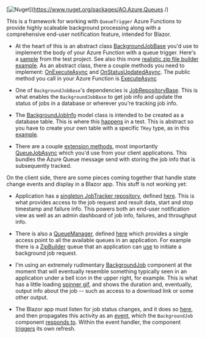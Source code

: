 [![Nuget](https://img.shields.io/nuget/v/AO.Azure.Queues)](https://www.nuget.org/packages/AO.Azure.Queues /)

This is a framework for working with `QueueTrigger` Azure Functions to provide highly scaleable background processing along with a comprehensive end-user notification feature, intended for Blazor.

- At the heart of this is an abstract class [BackgroundJobBase](https://github.com/adamfoneil/QueuedJobsLibrary/blob/master/QueuedJobs.Library/Abstract/BackgroundJobBase.cs) you'd use to implement the body of your Azure Function with a queue trigger. Here's a [sample](https://github.com/adamfoneil/QueuedJobsLibrary/blob/master/Testing/SampleJob.cs#L34) from the test project. See also this more [realistic zip file builder example](https://github.com/adamfoneil/QueuedJobsLibrary/blob/master/QueuedJobs.Functions/BuildZipFile.cs). As an abstract class, there a couple methods you need to implement: [OnExecuteAsync](https://github.com/adamfoneil/QueuedJobsLibrary/blob/master/QueuedJobs.Library/Abstract/BackgroundJobBase.cs#L31) and [OnStatusUpdatedAsync](https://github.com/adamfoneil/QueuedJobsLibrary/blob/master/QueuedJobs.Library/Abstract/BackgroundJobBase.cs#L36). The public method you call in your Azure Function is [ExecuteAsync](https://github.com/adamfoneil/QueuedJobsLibrary/blob/master/QueuedJobs.Library/Abstract/BackgroundJobBase.cs#L41)

- One of `BackgroundJobBase`'s dependencies is [JobRepositoryBase](https://github.com/adamfoneil/QueuedJobsLibrary/blob/master/QueuedJobs.Library/Abstract/JobRepositoryBase.cs). This is what enables the `BackgroundJobBase` to get job info and update the status of jobs in a database or wherever you're tracking job info.

- The [BackgroundJobInfo](https://github.com/adamfoneil/QueuedJobsLibrary/blob/master/QueuedJobs.Library/Models/BackgroundJobInfo.cs) model class is intended to be created as a database table. This is where this [happens](https://github.com/adamfoneil/QueuedJobsLibrary/blob/master/Testing/SampleJob.cs#L88) in a test. This is abstract so you have to create your own table with a specific `TKey` type, as in this [example](https://github.com/adamfoneil/QueuedJobsLibrary/blob/master/Testing/SampleJob.cs#L62).

- There are a couple [extension methods](https://github.com/adamfoneil/QueuedJobsLibrary/blob/master/QueuedJobs.Library/Extensions/QueueClientExtensions.cs), most importantly [QueueJobAsync](https://github.com/adamfoneil/QueuedJobsLibrary/blob/master/QueuedJobs.Library/Extensions/QueueClientExtensions.cs#L26) which you'd use from your client applications. This bundles the Azure Queue message send with storing the job info that is subsequently tracked.

On the client side, there are some pieces coming together that handle state change events and display in a Blazor app. This stuff is not working yet:

- Application has a [singleton JobTracker repository](https://github.com/adamfoneil/QueuedJobsLibrary/blob/master/Notification.Demo/Startup.cs#L28), defined [here](https://github.com/adamfoneil/QueuedJobsLibrary/blob/master/Notification.Shared/JobTrackerRepository.cs). This is what provides access to the job request and result data, start and stop timestamp and failure info. This powers both an end-user notification view as well as an admin dashboard of job info, failures, and throughput info.

- There is also a [QueueManager](https://github.com/adamfoneil/QueuedJobsLibrary/blob/master/Notification.Demo/Startup.cs#L31), defined [here](https://github.com/adamfoneil/QueuedJobsLibrary/blob/master/Notification.Demo/Services/QueueManager.cs) which provides a single access point to all the available queues in an application. For example there is a [ZipBuilder](https://github.com/adamfoneil/QueuedJobsLibrary/blob/master/Notification.Demo/Services/QueueManager.cs#L34) queue that an application can [use](https://github.com/adamfoneil/QueuedJobsLibrary/blob/master/Notification.Demo/Pages/Index.razor#L39-L43) to initiate a background job request.

- I'm using an extremely rudimentary [BackgroundJob](https://github.com/adamfoneil/QueuedJobsLibrary/blob/master/Notification.Demo/Components/BackgroundJob.razor) component at the moment that will eventually resemble something typically seen in an application under a bell icon in the upper right, for example. This is what has a little loading [spinner gif](https://github.com/adamfoneil/QueuedJobsLibrary/blob/master/Notification.Demo/Components/BackgroundJob.razor#L11), and shows the duration and, eventually, output info about the job -- such as access to a download link or some other output.

- The Blazor app must listen for job status changes, and it does so [here](https://github.com/adamfoneil/QueuedJobsLibrary/blob/master/Notification.Demo/Startup.cs#L56-L62), and then propagates this activity as an [event](https://github.com/adamfoneil/QueuedJobsLibrary/blob/master/QueuedJobs.Library/Abstract/JobRepositoryBase.cs#L42), which the `BackgroundJob` component [responds to](https://github.com/adamfoneil/QueuedJobsLibrary/blob/master/Notification.Demo/Components/BackgroundJob.razor#L61). Within the event handler, the component [triggers](https://github.com/adamfoneil/QueuedJobsLibrary/blob/master/Notification.Demo/Components/BackgroundJob.razor#L81) its own refresh.
